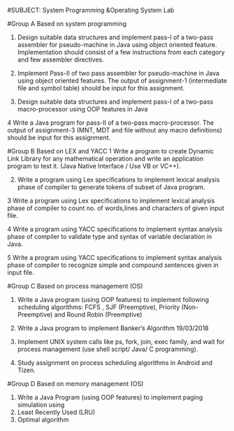 #SUBJECT: System Programming &Operating System Lab


#Group A Based on system programming
1. Design suitable data structures and implement pass-I of a  two-pass assembler for pseudo-machine in Java using
object oriented feature. Implementation should consist of a few instructions from each category and few assembler
directives.


2. Implement Pass-II of two pass assembler for pseudo-machine in Java using object oriented features. The 
output of assignment-1 (intermediate file and symbol table) should be input for this assignment.


3. Design suitable data structures and implement pass-I of a two-pass macro-processor using OOP features in Java


4 Write a Java program for pass-II of a two-pass macro-processor. The output of assignment-3 (MNT, MDT and file without any macro definitions) should be input for this assignment.



#Group B Based on LEX and YACC
1 Write a program to create Dynamic Link Library for any mathematical operation and write an application program to test it. (Java Native Interface / Use VB or VC++).

2. Write a program using Lex specifications to implement lexical analysis phase of compiler to generate tokens of subset of Java program.

3 Write a program using Lex specifications to implement lexical analysis phase of compiler to count no. of words,lines and characters of given input file.

4 Write a program using YACC specifications to implement syntax analysis phase of compiler to validate type and syntax of variable declaration in Java.


5 Write a program using YACC specifications to implement syntax analysis phase of compiler to recognize simple and compound sentences given in input
file.

#Group C Based on process management (OS)
1. Write a Java program (using OOP features) to implement following scheduling algorithms:
FCFS , SJF (Preemptive), Priority (Non-Preemptive) and Round Robin (Preemptive)

2. Write a Java program to implement Banker‘s Algorithm 19/03/2018


3. Implement UNIX system calls like ps, fork, join, exec family, and wait for process management (use shell script/ Java/ C programming).

4. Study assignment on process scheduling algorithms in Android and Tizen.

#Group D Based on memory management (OS)
1. Write a Java Program (using OOP features) to implement paging simulation using
  1. Least Recently Used (LRU)
  2. Optimal algorithm
